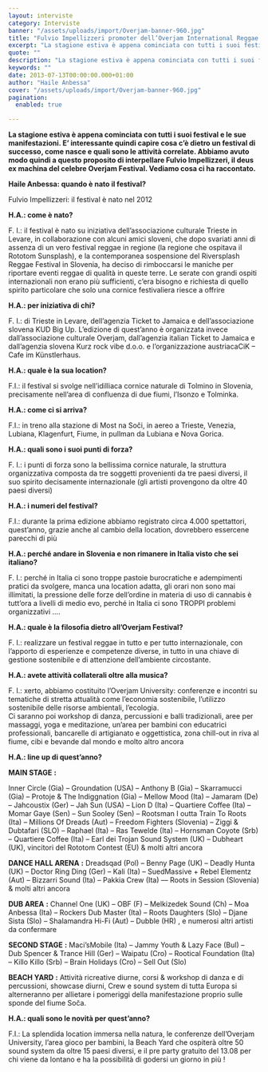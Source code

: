 ```yaml
---
layout: interviste
category: Interviste
banner: "/assets/uploads/import/Overjam-banner-960.jpg"
title: "Fulvio Impellizzeri promoter dell’Overjam International Reggae Festival:l’intervista"
excerpt: "La stagione estiva è appena cominciata con tutti i suoi festival e le sue manifestazioni. E’ interessante quindi capire cosa c’è dietro un festival di successo, come nasce e quali sono le attività correlate. Abbiamo avuto modo quindi a questo proposito di interpellare Fulvio Impellizzeri, il deus ex machina del celebre Overjam Festival. Vediamo cosa…"
quote: ""
description: "La stagione estiva è appena cominciata con tutti i suoi festival e le sue manifestazioni. E’ interessante quindi capire cosa c’è dietro un festival di successo, come nasce e quali sono le attività correlate. Abbiamo avuto modo quindi a questo proposito di interpellare Fulvio Impellizzeri, il deus ex machina del celebre Overjam Festival. Vediamo cosa…"
keywords: ""
date: 2013-07-13T00:00:00.000+01:00
author: "Haile Anbessa"
cover: "/assets/uploads/import/Overjam-banner-960.jpg"
pagination:
  enabled: true

---
```


**La stagione estiva è appena cominciata con tutti i suoi festival e le sue manifestazioni. E’ interessante quindi capire cosa c’è dietro un festival di successo, come nasce e quali sono le attività correlate. Abbiamo avuto modo quindi a questo proposito di interpellare Fulvio Impellizzeri, il deus ex machina del celebre Overjam Festival. Vediamo cosa ci ha raccontato.**

**Haile Anbessa: quando è nato il festival?**

Fulvio Impellizzeri: il festival è nato nel 2012

**H.A.: come è nato?**

F. I.: il festival è nato su iniziativa dell’associazione culturale Trieste in Levare, in collaborazione con alcuni amici sloveni, che dopo svariati anni di assenza di un vero festival reggae in regione (la regione che ospitava il Rototom Sunsplash), e la contemporanea sospensione del Riversplash Reggae Festival in Slovenia, ha deciso di rimboccarsi le maniche per riportare eventi reggae di qualità in queste terre. Le serate con grandi ospiti internazionali non erano più sufficienti, c’era bisogno e richiesta di quello spirito particolare che solo una cornice festivaliera riesce a offrire

**H.A.: per iniziativa di chi?**

F. I.: di Trieste in Levare, dell’agenzia Ticket to Jamaica e dell’associazione slovena KUD Big Up. L’edizione di quest’anno è organizzata invece dall’associazione culturale Overjam, dall’agenzia italian Ticket to Jamaica e dall’agenzia slovena Kurz rock vibe d.o.o. e l’organizzazione austriacaCiK – Cafe im Künstlerhaus.

**H.A.: quale è la sua location?**

F.I.: il festival si svolge nell’idilliaca cornice naturale di Tolmino in Slovenia, precisamente nell’area di confluenza di due fiumi, l’Isonzo e Tolminka.

**H.A.: come ci si arriva?**

F.I.: in treno alla stazione di Most na Soči, in aereo a Trieste, Venezia, Lubiana, Klagenfurt, Fiume, in pullman da Lubiana e Nova Gorica.

**H.A.: quali sono i suoi punti di forza?**

F. I.: i punti di forza sono la bellissima cornice naturale, la struttura organizzativa composta da tre soggetti provenienti da tre paesi diversi, il suo spirito decisamente internazionale (gli artisti provengono da oltre 40 paesi diversi)

**H.A.: i numeri del festival?**

F.I.: durante la prima edizione abbiamo registrato circa 4.000 spettattori, quest’anno, grazie anche al cambio della location, dovrebbero essercene parecchi di più

**H.A.: perché andare in Slovenia e non rimanere in Italia visto che sei italiano?**

F. I.: perché in Italia ci sono troppe pastoie burocratiche e adempimenti pratici da svolgere, manca una location adatta, gli orari non sono mai illimitati, la pressione delle forze dell’ordine in materia di uso di cannabis è tutt’ora a livelli di medio evo, perché in Italia ci sono TROPPI problemi organizzativi ….

**H.A.: quale è la filosofia dietro all’Overjam Festival?**

F. I.: realizzare un festival reggae in tutto e per tutto internazionale, con l’apporto di esperienze e competenze diverse, in tutto in una chiave di gestione sostenibile e di attenzione dell’ambiente circostante.

**H.A.: avete attività collaterali oltre alla musica?**

F. I.: xerto, abbiamo costituito l’Overjam University: conferenze e incontri su tematiche di stretta attualità come l’economia sostenibile, l’utilizzo sostenibile delle risorse ambientali, l’ecologia.  
Ci saranno poi workshop di danza, percussioni e balli tradizionali, aree per massaggi, yoga e meditazione, un’area per bambini con educatrici professionali, bancarelle di artigianato e oggettistica, zona chill-out in riva al fiume, cibi e bevande dal mondo e molto altro ancora

**H.A.: line up di quest’anno?**

**MAIN STAGE** **:** 

Inner Circle (Gia) – Groundation (USA) – Anthony B (Gia) – Skarramucci (Gia) – Protoje & The Indiggnation (Gia) – Mellow Mood (Ita) – Jamaram (De) – Jahcoustix (Ger) – Jah Sun (USA) – Lion D (Ita) – Quartiere Coffee (Ita) – Momar Gaye (Sen) – Sun Sooley (Sen) – Rootsman I outta Train To Roots (Ita) – Millions Of Dreads (Aut) – Freedom Fighters (Slovenia) – Ziggi & Dubtafari (SLO) – Raphael (Ita) – Ras Tewelde (Ita) – Hornsman Coyote (Srb) – Quartiere Coffee (Ita) – Earl dei Trojan Sound System (UK) – Dubheart (UK), vincitori del Rototom Contest (EU) & molti altri ancora

**DANCE HALL ARENA** **:** Dreadsqad (Pol) – Benny Page (UK) – Deadly Hunta (UK) – Doctor Ring Ding (Ger) – Kali (Ita) – SuedMassive + Rebel Elementz (Aut) – Bizzarri Sound (Ita) – Pakkia Crew (Ita) –– Roots in Session (Slovenia) & molti altri ancora

**DUB AREA** **:** Channel One (UK) – OBF (F) – Melkizedek Sound (Ch) – Moa Anbessa (Ita) – Rockers Dub Master (Ita) – Roots Daughters (Slo) – Djane Sista (Slo) – Shalamandra Hi-Fi (Aut) – Dubble (HR) , e numerosi altri artisti da confermare

**SECOND STAGE** **:** Maci’sMobile (Ita) – Jammy Youth & Lazy Face (Bul) – Dub Spencer & Trance Hill (Ger) – Waipatu (Cro) – Rootical Foundation (Ita) – Killo Killo (Srb) – Brain Holidays (Cro) – Sell Out (Slo)

**BEACH YARD** **:** Attività ricreative diurne, corsi & workshop di danza e di percussioni, showcase diurni, Crew e sound system di tutta Europa si alterneranno per allietare i pomeriggi della manifestazione proprio sulle sponde del fiume Soča.

**H.A.: quali sono le novità per quest’anno?**

F.I.: La splendida location immersa nella natura, le conferenze dell’Overjam University, l’area gioco per bambini, la Beach Yard che ospiterà oltre 50 sound system da oltre 15 paesi diversi, e il pre party gratuito del 13.08 per chi viene da lontano e ha la possibilità di godersi un giorno in più !